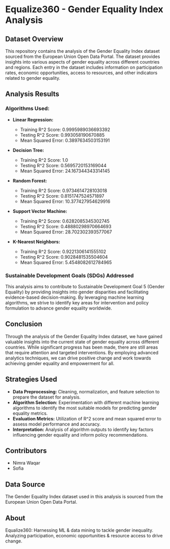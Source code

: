 # Equalize360 - Gender Equality Index Analysis

## Dataset Overview
This repository contains the analysis of the Gender Equality Index dataset sourced from the European Union Open Data Portal. The dataset provides insights into various aspects of gender equality across different countries and regions. Each entry in the dataset includes information on participation rates, economic opportunities, access to resources, and other indicators related to gender equality.

## Analysis Results
### Algorithms Used:
- **Linear Regression:**
  - Training R^2 Score: 0.9995989036693392
  - Testing R^2 Score: 0.993058190670885
  - Mean Squared Error: 0.3897634503153191

- **Decision Tree:**
  - Training R^2 Score: 1.0
  - Testing R^2 Score: 0.5695720153169044
  - Mean Squared Error: 24.167344343314145

- **Random Forest:**
  - Training R^2 Score: 0.9734614728103018
  - Testing R^2 Score: 0.8151747524571897
  - Mean Squared Error: 10.377427954629916

- **Support Vector Machine:**
  - Training R^2 Score: 0.6282085345302745
  - Testing R^2 Score: 0.48880298970664693
  - Mean Squared Error: 28.702302393577067

- **K-Nearest Neighbors:**
  - Training R^2 Score: 0.9221306141555102
  - Testing R^2 Score: 0.9028481535504604
  - Mean Squared Error: 5.4548082612784965

### Sustainable Development Goals (SDGs) Addressed
This analysis aims to contribute to Sustainable Development Goal 5 (Gender Equality) by providing insights into gender disparities and facilitating evidence-based decision-making. By leveraging machine learning algorithms, we strive to identify key areas for intervention and policy formulation to advance gender equality worldwide.

## Conclusion
Through the analysis of the Gender Equality Index dataset, we have gained valuable insights into the current state of gender equality across different countries. While significant progress has been made, there are still areas that require attention and targeted interventions. By employing advanced analytics techniques, we can drive positive change and work towards achieving gender equality and empowerment for all.

## Strategies Used
- **Data Preprocessing:** Cleaning, normalization, and feature selection to prepare the dataset for analysis.
- **Algorithm Selection:** Experimentation with different machine learning algorithms to identify the most suitable models for predicting gender equality metrics.
- **Evaluation Metrics:** Utilization of R^2 score and mean squared error to assess model performance and accuracy.
- **Interpretation:** Analysis of algorithm outputs to identify key factors influencing gender equality and inform policy recommendations.

## Contributors
- Nimra Waqar
- Sofia

## Data Source
The Gender Equality Index dataset used in this analysis is sourced from the European Union Open Data Portal.

## About
Equalize360: Harnessing ML & data mining to tackle gender inequality. Analyzing participation, economic opportunities & resource access to drive change.
